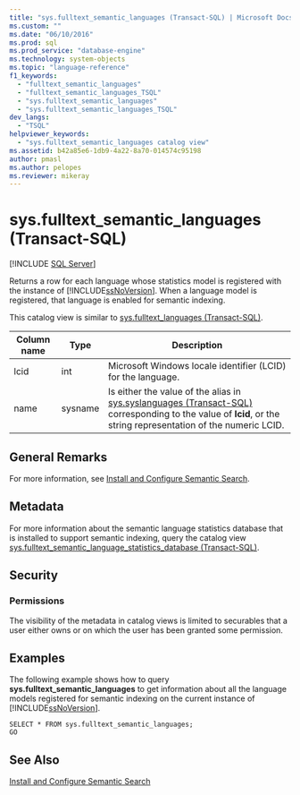```yaml
---
title: "sys.fulltext_semantic_languages (Transact-SQL) | Microsoft Docs"
ms.custom: ""
ms.date: "06/10/2016"
ms.prod: sql
ms.prod_service: "database-engine"
ms.technology: system-objects
ms.topic: "language-reference"
f1_keywords: 
  - "fulltext_semantic_languages"
  - "fulltext_semantic_languages_TSQL"
  - "sys.fulltext_semantic_languages"
  - "sys.fulltext_semantic_languages_TSQL"
dev_langs: 
  - "TSQL"
helpviewer_keywords: 
  - "sys.fulltext_semantic_languages catalog view"
ms.assetid: b42a85e6-1db9-4a22-8a70-014574c95198
author: pmasl
ms.author: pelopes
ms.reviewer: mikeray
---
```

# sys.fulltext_semantic_languages (Transact-SQL)
[!INCLUDE [SQL Server](../../includes/applies-to-version/sqlserver.md)]

  Returns a row for each language whose statistics model is registered with the instance of [!INCLUDE[ssNoVersion](../../includes/ssnoversion-md.md)]. When a language model is registered, that language is enabled for semantic indexing.  
  
 This catalog view is similar to [sys.fulltext_languages &#40;Transact-SQL&#41;](../../relational-databases/system-catalog-views/sys-fulltext-languages-transact-sql.md).  
    
|Column name|Type|Description|  
|-|-|-|   
|lcid|int|Microsoft Windows locale identifier (LCID) for the language.|  
|name|sysname|Is either the value of the alias in [sys.syslanguages &#40;Transact-SQL&#41;](../../relational-databases/system-compatibility-views/sys-syslanguages-transact-sql.md) corresponding to the value of **lcid**, or the string representation of the numeric LCID.|  
  
## General Remarks  
 For more information, see [Install and Configure Semantic Search](../../relational-databases/search/install-and-configure-semantic-search.md).  
  
## Metadata  
 For more information about the semantic language statistics database that is installed to support semantic indexing, query the catalog view [sys.fulltext_semantic_language_statistics_database &#40;Transact-SQL&#41;](../../relational-databases/system-catalog-views/sys-fulltext-semantic-language-statistics-database-transact-sql.md).  
  
## Security  
  
### Permissions  
 The visibility of the metadata in catalog views is limited to securables that a user either owns or on which the user has been granted some permission.  
  
## Examples  
 The following example shows how to query **sys.fulltext_semantic_languages** to get information about all the language models registered for semantic indexing on the current instance of [!INCLUDE[ssNoVersion](../../includes/ssnoversion-md.md)].  
  
```  
SELECT * FROM sys.fulltext_semantic_languages;  
GO  
```  
  
## See Also  
 [Install and Configure Semantic Search](../../relational-databases/search/install-and-configure-semantic-search.md)  
  
  
